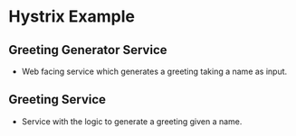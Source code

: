 # Hystrix Example

## Greeting Generator Service
- Web facing service which generates a greeting taking a name as input.

## Greeting Service
- Service with the logic to generate a greeting given a name.
